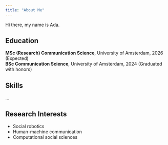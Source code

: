 ```yaml
---
title: "About Me"
---
```


Hi there, my name is Ada.

## Education

**MSc (Research) Communication Science**, University of Amsterdam, 2026 (Expected)  
**BSc Communication Science**, University of Amsterdam, 2024 (Graduated with honors)

## Skills

...

## Research Interests

- Social robotics
- Human-machine communication
- Computational social sciences
